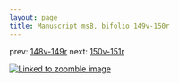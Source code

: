 ```yaml
---
layout: page
title: Manuscript msB, bifolio 149v-150r
---
```


prev: [148v-149r](../148v-149r/) next: [150v-151r](../150v-151r/)



[![Linked to zoomble image](http://www.homermultitext.org/iipsrv?IIIF=/project/homer/pyramidal/deepzoom/hmt/vbbifolio/v1/vb_149v_150r.tif/full/2000,/0/default.jpg)](http://www.homermultitext.org/ict2/?urn=urn:cite2:hmt:vbbifolio.v1:vb_149v_150r)

